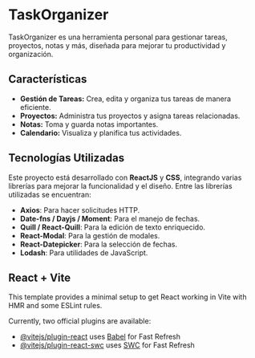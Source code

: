 # TaskOrganizer

TaskOrganizer es una herramienta personal para gestionar tareas, proyectos, notas y más, diseñada para mejorar tu productividad y organización.

## Características

- **Gestión de Tareas:** Crea, edita y organiza tus tareas de manera eficiente.
- **Proyectos:** Administra tus proyectos y asigna tareas relacionadas.
- **Notas:** Toma y guarda notas importantes.
- **Calendario:** Visualiza y planifica tus actividades.

## Tecnologías Utilizadas

Este proyecto está desarrollado con **ReactJS** y **CSS**, integrando varias librerías para mejorar la funcionalidad y el diseño. Entre las librerías utilizadas se encuentran:

- **Axios**: Para hacer solicitudes HTTP.
- **Date-fns / Dayjs / Moment**: Para el manejo de fechas.
- **Quill / React-Quill**: Para la edición de texto enriquecido.
- **React-Modal**: Para la gestión de modales.
- **React-Datepicker**: Para la selección de fechas.
- **Lodash**: Para utilidades de JavaScript.

## React + Vite

This template provides a minimal setup to get React working in Vite with HMR and some ESLint rules.

Currently, two official plugins are available:

- [@vitejs/plugin-react](https://github.com/vitejs/vite-plugin-react/blob/main/packages/plugin-react/README.md) uses [Babel](https://babeljs.io/) for Fast Refresh
- [@vitejs/plugin-react-swc](https://github.com/vitejs/vite-plugin-react-swc) uses [SWC](https://swc.rs/) for Fast Refresh
